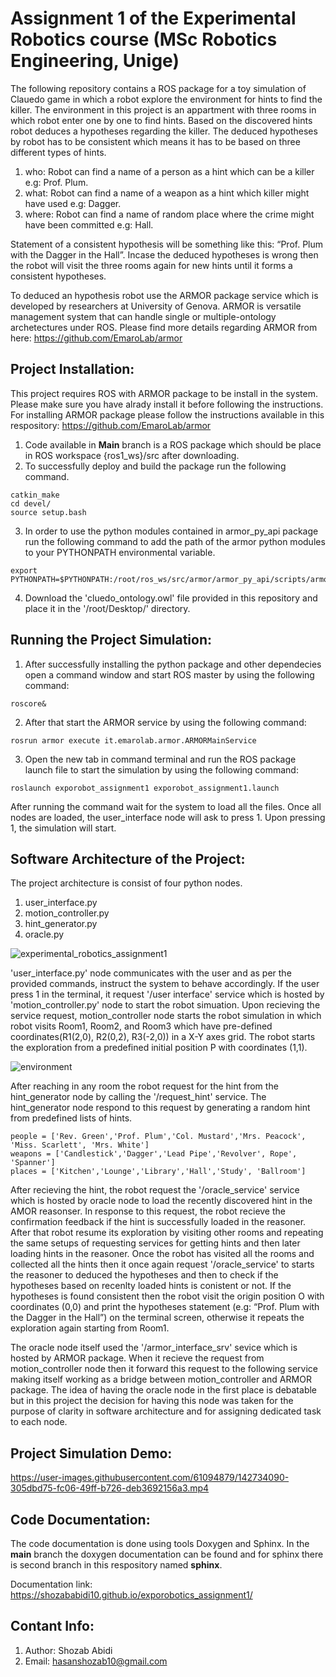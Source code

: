 # Assignment 1 of the Experimental Robotics course (MSc Robotics Engineering, Unige)

The following repository contains a ROS package for a toy simulation of Clauedo game in which a robot explore the environment for hints to find the killer. The environment in this project is an appartment with three rooms in which robot enter one by one to find hints. Based on the discovered hints robot deduces a hypotheses regarding the killer. The deduced hypotheses by robot has to be consistent which means it has to be based on three different types of hints.

1. who: Robot can find a name of a person as a hint which can be a killer e.g: Prof. Plum.
2. what: Robot can find a name of a weapon as a hint which killer might have used e.g: Dagger.
3. where: Robot can find a name of random place where the crime might have been committed e.g: Hall.

Statement of a consistent hypothesis will be something like this: “Prof. Plum with the Dagger in the Hall”. Incase the deduced hypotheses is wrong then the robot will visit the three rooms again for new hints until it forms a consistent hypotheses. 

To deduced an hypothesis robot use the ARMOR package service which is developed by researchers at University of Genova. ARMOR is versatile management system that can handle single or multiple-ontology archetectures under ROS. Please find more details regarding ARMOR from here: https://github.com/EmaroLab/armor 

## Project Installation:

This project requires ROS with ARMOR package to be install in the system. Please make sure you have alrady install it before following the instructions. For installing ARMOR package please follow the instructions available in this respository: https://github.com/EmaroLab/armor 

1. Code available in **Main** branch is a ROS package which should be place in ROS workspace {ros1_ws}/src after downloading.
2. To successfully deploy and build the package run the following command.
```
catkin_make
cd devel/
source setup.bash
```
3. In order to use the python modules contained in armor_py_api package run the following command to add the path of the armor python modules to your PYTHONPATH environmental variable.
``` 
export PYTHONPATH=$PYTHONPATH:/root/ros_ws/src/armor/armor_py_api/scripts/armor_api/
```
4. Download the 'cluedo_ontology.owl' file provided in this repository and place it in the '/root/Desktop/' directory. 

## Running the Project Simulation:

1. After successfully installing the python package and other dependecies open a command window and start ROS master by using the following command:
```
roscore&
```
2. After that start the ARMOR service by using the following command:
```
rosrun armor execute it.emarolab.armor.ARMORMainService
```
3. Open the new tab in command terminal and run the ROS package launch file to start the simulation by using the following command: 
```
roslaunch exporobot_assignment1 exporobot_assignment1.launch
```
After running the command wait for the system to load all the files. Once all nodes are loaded, the user_interface node will ask to press 1. Upon pressing 1, the simulation will start.

## Software Architecture of the Project:

The project architecture is consist of four python nodes. 

1. user_interface.py
2. motion_controller.py 
3. hint_generator.py 
4. oracle.py

![experimental_robotics_assignment1](https://user-images.githubusercontent.com/61094879/142053996-5c6eaebb-67bb-4f27-918d-5f2c659b772f.jpg)

'user_interface.py' node communicates with the user and as per the provided commands, instruct the system to behave accordingly. If the user press 1 in the terminal, it request '/user interface' service which is hosted by 'motion_controller.py' node to start the robot simuation. Upon recieving the service request, motion_controller node starts the robot simulation in which robot visits Room1, Room2, and Room3 which have pre-defined coordinates(R1(2,0), R2(0,2), R3(-2,0)) in a X-Y axes grid. The robot starts the exploration from a predefined initial position P with coordinates (1,1).

![environment](https://user-images.githubusercontent.com/61094879/142056609-ae997ab8-51cd-473c-baa9-7c9dc5c5c6d1.jpg)


After reaching in any room the robot request for the hint from the hint_generator node by calling the '/request_hint' service. The hint_generator node respond to this request by generating a random hint from predefined lists of hints.

```
people = ['Rev. Green','Prof. Plum','Col. Mustard','Mrs. Peacock', 'Miss. Scarlett', 'Mrs. White']
weapons = ['Candlestick','Dagger','Lead Pipe','Revolver', Rope', 'Spanner']
places = ['Kitchen','Lounge','Library','Hall','Study', 'Ballroom']
```
After recieving the hint, the robot request the '/oracle_service' service which is hosted by oracle node to load the recently discovered hint in the AMOR reasonser. In response to this request, the robot recieve the confirmation feedback if the hint is successfully loaded in the reasoner. After that robot resume its exploration by visiting other rooms  and repeating the same setups of requesting services for getting hints and then later loading hints in the reasoner. Once the robot has visited all the rooms and collected all the hints then it once again request '/oracle_service' to starts the reasoner to deduced the hypotheses and then to check if the hypotheses based on recenlty loaded hints is conistent or not. If the hypotheses is found consistent then the robot visit the origin position O with coordinates (0,0) and print the hypotheses statement (e.g: “Prof. Plum with the Dagger in the Hall”) on the terminal screen, otherwise it repeats the exploration again starting from Room1.

The oracle node itself used the '/armor_interface_srv' sevice which is hosted by ARMOR package. When it recieve the request from motion_controller node then it forward this request to the following service making itself working as a bridge between motion_controller and ARMOR package. The idea of having the oracle node in the first place is debatable but in this project the decision for having this node was taken for the purpose of clarity in software architecture and for assigning dedicated task to each node. 

## Project Simulation Demo:

https://user-images.githubusercontent.com/61094879/142734090-305dbd75-fc06-49ff-b726-deb3692156a3.mp4

## Code Documentation:

The code documentation is done using tools Doxygen and Sphinx. In the **main** branch the doxygen documentation can be found and for sphinx there is second branch in this respository named **sphinx**. 

Documentation link: https://shozababidi10.github.io/exporobotics_assignment1/

## Contant Info: 
1. Author: Shozab Abidi
2. Email: hasanshozab10@gmail.com

